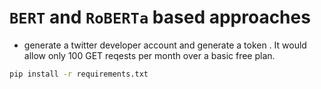 # `BERT` and `RoBERTa` based approaches
 - generate a twitter developer account and generate a token . It would allow only 100 GET reqests per month over a basic free plan.
 
```Bash
pip install -r requirements.txt
```

